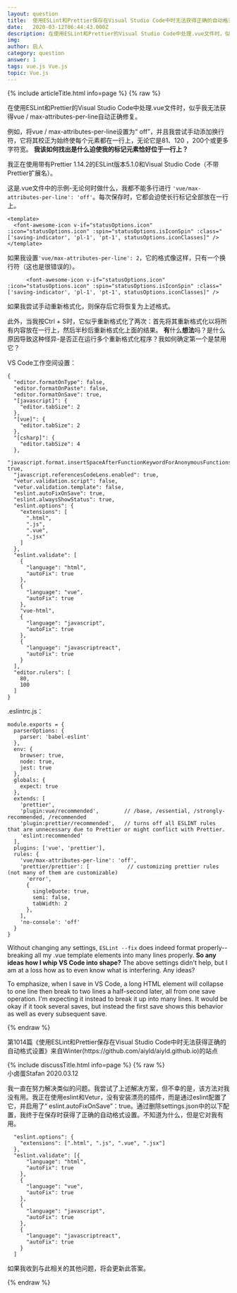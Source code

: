 ```yaml
---
layout: question
title:  使用ESLint和Prettier保存在Visual Studio Code中时无法获得正确的自动格式设置
date:   2020-03-12T06:44:43.000Z
description: 在使用ESLint和Prettier的Visual Studio Code中处理.vue文件时，似乎我无法获得vue / max-attributes-p...
img: 
author: 启人
category: question
answer: 1
tags: vue.js Vue.js
topic: Vue.js
---
```

<div class="article-root">
  <div class="article">
    {% include articleTitle.html info=page %}
    {% raw %}
    <div class="article-content"><p><font style="vertical-align: inherit;"><font style="vertical-align: inherit;">在使用ESLint和Prettier的Visual Studio Code中处理.vue文件时，似乎我无法获得vue / max-attributes-per-line自动正确修复。</font></font></p>

<p><font style="vertical-align: inherit;"><font style="vertical-align: inherit;">例如，将vue / max-attributes-per-line设置为“ off”，并且我尝试手动添加换行符，它将其校正为始终使每个元素都在一行上，无论它是81、120 ，200个或更多字符宽。  </font></font><strong><font style="vertical-align: inherit;"><font style="vertical-align: inherit;">我该如何找出是什么迫使我的标记元素恰好位于一行上？</font></font></strong></p>

<p><font style="vertical-align: inherit;"><font style="vertical-align: inherit;">我正在使用带有Prettier 1.14.2的ESLint版本5.1.0和Visual Studio Code（不带Prettier扩展名）。  </font></font></p>

<p><font style="vertical-align: inherit;"><font style="vertical-align: inherit;">这是.vue文件中的示例-无论何时做什么，我都不能多行进行   </font></font><code>'vue/max-attributes-per-line': 'off'</code><font style="vertical-align: inherit;"><font style="vertical-align: inherit;">。</font><font style="vertical-align: inherit;">每次保存时，它都会迫使长行标记全部放在一行上。</font></font></p>

<pre><code>&lt;template&gt;<font></font>
  &lt;font-awesome-icon v-if="statusOptions.icon" :icon="statusOptions.icon" :spin="statusOptions.isIconSpin" :class="['saving-indicator', 'pl-1', 'pt-1', statusOptions.iconClasses]" /&gt;<font></font>
&lt;/template&gt;<font></font>
</code></pre>

<p><font style="vertical-align: inherit;"><font style="vertical-align: inherit;">如果我设置</font></font><code>'vue/max-attributes-per-line': 2</code><font style="vertical-align: inherit;"><font style="vertical-align: inherit;">，它的格式像这样，只有一个换行符（这也是很错误的）。</font></font></p>

<pre><code>      &lt;font-awesome-icon v-if="statusOptions.icon" <font></font>
:icon="statusOptions.icon" :spin="statusOptions.isIconSpin" :class="['saving-indicator', 'pl-1', 'pt-1', statusOptions.iconClasses]" /&gt;<font></font>
</code></pre>

<p><font style="vertical-align: inherit;"><font style="vertical-align: inherit;">如果我尝试手动重新格式化，则保存后它将恢复为上述格式。</font></font></p>

<p><font style="vertical-align: inherit;"><font style="vertical-align: inherit;">此外，当我按Ctrl + S时，它似乎重新格式化了两次：首先将其重新格式化以将所有内容放在一行上，然后半秒后重新格式化上面的结果。  </font></font><strong><font style="vertical-align: inherit;"><font style="vertical-align: inherit;">有</font></font></strong><font style="vertical-align: inherit;"><font style="vertical-align: inherit;">什么</font><strong><font style="vertical-align: inherit;">想法</font></strong><font style="vertical-align: inherit;">吗？</font><font style="vertical-align: inherit;">是什么原因导致这种怪异-是否正在运行多个重新格式化程序？</font><font style="vertical-align: inherit;">我如何确定第一个是禁用它？</font></font></p>

<p><font style="vertical-align: inherit;"><font style="vertical-align: inherit;">VS Code工作空间设置：</font></font></p>

<pre><code>{<font></font>
  "editor.formatOnType": false,<font></font>
  "editor.formatOnPaste": false,<font></font>
  "editor.formatOnSave": true,<font></font>
  "[javascript]": {<font></font>
    "editor.tabSize": 2<font></font>
  },<font></font>
  "[vue]": {<font></font>
    "editor.tabSize": 2<font></font>
  },<font></font>
  "[csharp]": {<font></font>
    "editor.tabSize": 4<font></font>
  },<font></font>
  "javascript.format.insertSpaceAfterFunctionKeywordForAnonymousFunctions": true,<font></font>
  "javascript.referencesCodeLens.enabled": true,<font></font>
  "vetur.validation.script": false,<font></font>
  "vetur.validation.template": false,<font></font>
  "eslint.autoFixOnSave": true,<font></font>
  "eslint.alwaysShowStatus": true,<font></font>
  "eslint.options": {<font></font>
    "extensions": [<font></font>
      ".html",<font></font>
      ".js",<font></font>
      ".vue",<font></font>
      ".jsx"<font></font>
    ]<font></font>
  },<font></font>
  "eslint.validate": [<font></font>
    {<font></font>
      "language": "html",<font></font>
      "autoFix": true<font></font>
    },<font></font>
    {<font></font>
      "language": "vue",<font></font>
      "autoFix": true<font></font>
    },<font></font>
    "vue-html",<font></font>
    {<font></font>
      "language": "javascript",<font></font>
      "autoFix": true<font></font>
    },<font></font>
    {<font></font>
      "language": "javascriptreact",<font></font>
      "autoFix": true<font></font>
    }<font></font>
  ],<font></font>
  "editor.rulers": [<font></font>
    80,<font></font>
    100<font></font>
  ]<font></font>
}<font></font>
</code></pre>

<p><font style="vertical-align: inherit;"><font style="vertical-align: inherit;">.eslintrc.js： </font></font></p>

<pre><code>module.exports = {<font></font>
  parserOptions: {<font></font>
    parser: 'babel-eslint'<font></font>
  },<font></font>
  env: {<font></font>
    browser: true,<font></font>
    node: true,<font></font>
    jest: true<font></font>
  },<font></font>
  globals: {<font></font>
    expect: true<font></font>
  },<font></font>
  extends: [<font></font>
    'prettier',<font></font>
    'plugin:vue/recommended',        // /base, /essential, /strongly-recommended, /recommended<font></font>
    'plugin:prettier/recommended',   // turns off all ESLINT rules that are unnecessary due to Prettier or might conflict with Prettier. <font></font>
    'eslint:recommended'<font></font>
  ],<font></font>
  plugins: ['vue', 'prettier'],<font></font>
  rules: {<font></font>
    'vue/max-attributes-per-line': 'off',<font></font>
    'prettier/prettier': [            // customizing prettier rules (not many of them are customizable)<font></font>
      'error',<font></font>
      {<font></font>
        singleQuote: true,<font></font>
        semi: false,<font></font>
        tabWidth: 2<font></font>
      },<font></font>
    ],<font></font>
    'no-console': 'off'<font></font>
  }<font></font>
}<font></font>
</code></pre>

<p>Without changing any settings, <code>ESLint --fix</code> does indeed format properly--breaking all my .vue template elements into many lines properly. <strong>So any ideas how I whip VS Code into shape?</strong> The above settings didn't help, but I am at a loss how as to even know what is interfering. Any ideas?</p>

<p>To emphasize, when I save in VS Code, a long HTML element will collapse to one line then break to two lines a half-second later, all from one save operation. I'm expecting it instead to break it up into many lines. It would be okay if it took several saves, but instead the first save shows this behavior as well as every subsequent save.</p></div>
    {% endraw %}
  </div>
  <p class="winter_mark">第1014篇《使用ESLint和Prettier保存在Visual Studio Code中时无法获得正确的自动格式设置》来自Winter(https://github.com/aiyld/aiyld.github.io)的站点</p>
  <div class="discuss-wrapper">
    {% include discussTitle.html info=page %}
    {% raw %}
    <div class="discuss-item">
        <div class="discuss-parent">
          <div class="discuss-meta">
            <span class="discuss-user">小卤蛋Stafan</span>
            <span class="discuss-time">2020.03.12</span>
          </div>
          <div class="discuss-comment"><p><font style="vertical-align: inherit;"><font style="vertical-align: inherit;">我一直在努力解决类似的问题。</font><font style="vertical-align: inherit;">我尝试了上述解决方案，但不幸的是，该方法对我没有用。</font><font style="vertical-align: inherit;">我正在使用eslint和Vetur，没有安装漂亮的插件，而是通过eslint配置了它，并启用了“ eslint.autoFixOnSave”：true。</font><font style="vertical-align: inherit;">通过删除settings.json中的以下配置，我终于在保存时获得了正确的自动格式设置。</font><font style="vertical-align: inherit;">不知道为什么，但是它对我有用。</font></font></p>

<pre><code>  "eslint.options": {<font></font>
    "extensions": [".html", ".js", ".vue", ".jsx"]<font></font>
  },<font></font>
  "eslint.validate": [{<font></font>
      "language": "html",<font></font>
      "autoFix": true<font></font>
    },<font></font>
    {<font></font>
      "language": "vue",<font></font>
      "autoFix": true<font></font>
    },<font></font>
    {<font></font>
      "language": "javascript",<font></font>
      "autoFix": true<font></font>
    },<font></font>
    {<font></font>
      "language": "javascriptreact",<font></font>
      "autoFix": true<font></font>
    }<font></font>
  ]<font></font>
</code></pre>

<p><font style="vertical-align: inherit;"><font style="vertical-align: inherit;">如果我收到与此相关的其他问题，将会更新此答案。</font></font></p></div>
        </div></div>
    {% endraw %}
  </div>
<div>
